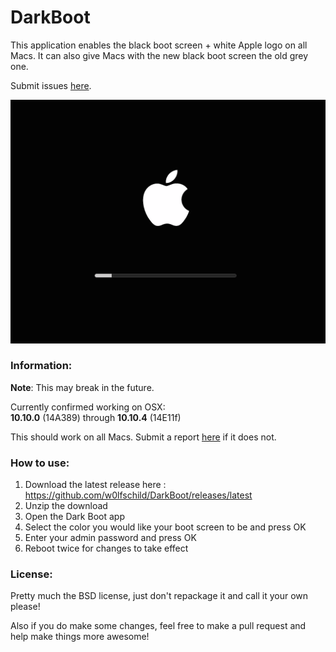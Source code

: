 # DarkBoot
This application enables the black boot screen + white Apple logo on all Macs. It can also give Macs with the new black boot screen the old grey one.

Submit issues [here](https://github.com/w0lfschild/DarkBoot/issues/new). 

![Preview](example.png)

### Information:
**Note**: This may break in the future. 

Currently confirmed working on OSX:    
**10.10.0** (14A389) through **10.10.4** (14E11f)   

This should work on all Macs. Submit a report [here](https://github.com/w0lfschild/DarkBoot/issues/new) if it does not.

### How to use:
1. Download the latest release here : https://github.com/w0lfschild/DarkBoot/releases/latest
2. Unzip the download
3. Open the Dark Boot app
4. Select the color you would like your boot screen to be and press OK
5. Enter your admin password and press OK
6. Reboot twice for changes to take effect
	
### License:
Pretty much the BSD license, just don't repackage it and call it your own please!

Also if you do make some changes, feel free to make a pull request and help make things more awesome!
